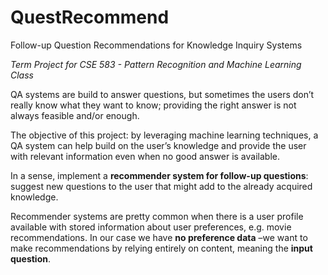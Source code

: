 # QuestRecommend
Follow-up Question Recommendations for Knowledge Inquiry Systems

*Term Project for CSE 583 - Pattern Recognition and Machine Learning Class*

QA systems are build to answer questions, but sometimes the users don’t really know what they want to know; providing the right answer is not always feasible and/or enough. 

The objective of this project: by leveraging machine learning techniques, a QA system can help build on the user’s knowledge and provide the user with relevant information even when no good answer is available. 

In a sense, implement a **recommender system for follow-up questions**: suggest new questions to the user that might add to the already acquired knowledge.

Recommender systems are pretty common when there is a user profile available with stored information about user preferences, e.g. movie recommendations. In our case we have **no preference data** –we want to make recommendations by relying entirely on content, meaning the **input question**.
